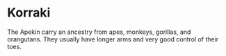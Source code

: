 # Korraki

The Apekin carry an ancestry from apes, monkeys, gorillas, and orangutans. They usually have longer arms and very good control of their toes.